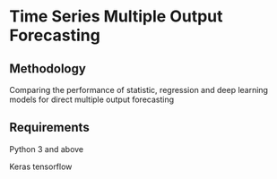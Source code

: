 # Time Series Multiple Output Forecasting

## Methodology
 
 Comparing the performance of statistic, regression and deep learning models for direct multiple output forecasting

## Requirements

 Python 3 and above

 Keras tensorflow 
